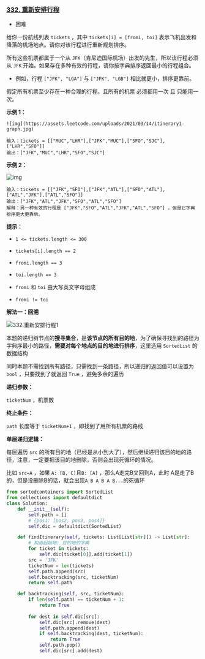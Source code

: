 ### [332. 重新安排行程](https://leetcode.cn/problems/reconstruct-itinerary/)

- 困难

给你一份航线列表 `tickets` ，其中 `tickets[i] = [fromi, toi]` 表示飞机出发和降落的机场地点。请你对该行程进行重新规划排序。

所有这些机票都属于一个从 `JFK`（肯尼迪国际机场）出发的先生，所以该行程必须从 `JFK` 开始。如果存在多种有效的行程，请你按字典排序返回最小的行程组合。

- 例如，行程 `["JFK", "LGA"]` 与 `["JFK", "LGB"]` 相比就更小，排序更靠前。

假定所有机票至少存在一种合理的行程。且所有的机票 必须都用一次 且 只能用一次。

**示例 1：**

 	![img](https://assets.leetcode.com/uploads/2021/03/14/itinerary1-graph.jpg)

```
输入：tickets = [["MUC","LHR"],["JFK","MUC"],["SFO","SJC"],["LHR","SFO"]]
输出：["JFK","MUC","LHR","SFO","SJC"]
```

**示例 2：**

 ![img](https://assets.leetcode.com/uploads/2021/03/14/itinerary2-graph.jpg)

```
输入：tickets = [["JFK","SFO"],["JFK","ATL"],["SFO","ATL"],["ATL","JFK"],["ATL","SFO"]]
输出：["JFK","ATL","JFK","SFO","ATL","SFO"]
解释：另一种有效的行程是 ["JFK","SFO","ATL","JFK","ATL","SFO"] ，但是它字典排序更大更靠后。
```

**提示：**

- `1 <= tickets.length <= 300`
- `tickets[i].length == 2`

- `fromi.length == 3`
- `toi.length == 3`
- `fromi` 和 `toi` 由大写英文字母组成
- `fromi != toi`

**解法一：回溯**

 ![332.重新安排行程1](https://img-blog.csdnimg.cn/2020111518065555.png)

本题的递归树节点的**搜寻集合**，是**该节点的所有目的地**，为了确保寻找到的路径为字典序最小的路径，**需要对每个地点的目的地进行排序**，这里选用 `SortedList` 的数据结构

同时本题不需找到所有路径，只需找到一条路径，所以递归的返回值可以设置为 `bool` ，只要找到了就返回 `True` ，避免多余的遍历

**递归参数：**

 `ticketNum` ，机票数

**终止条件：**

 `path` 长度等于 `ticketNum+1` ，即找到了用所有机票的路线

**单层递归逻辑：**

每层遍历 `src` 的所有目的地（已经是从小到大了），然后继续递归该目的地的路径，注意，一定要把该目的地删除，否则会出现死循环的情况。

比如 `src=A` ，如果 `A: [B, C]`且`B: [A]`  ，那么A走完B又回到A，此时 A是走了B的，但是没删除B的话，就会出现`A B A B A B...`的死循环

```python
from sortedcontainers import SortedList
from collections import defaultdict
class Solution:
    def __init__(self):
        self.path = []
        # {pos1: [pos2, pos3, pos4]}
        self.dic = defaultdict(SortedList)

    def findItinerary(self, tickets: List[List[str]]) -> List[str]:
        # 构造起始地: 目的地的字典
        for ticket in tickets:
            self.dic[ticket[0]].add(ticket[1])
        src = 'JFK'
        ticketNum = len(tickets)
        self.path.append(src)
        self.backtracking(src, ticketNum)
        return self.path

    def backtracking(self, src, ticketNum):
        if len(self.path) == ticketNum + 1:
            return True
        
        for dest in self.dic[src]:
            self.dic[src].remove(dest)
            self.path.append(dest)
            if self.backtracking(dest, ticketNum):
                return True
            self.path.pop()
            self.dic[src].add(dest)
```

